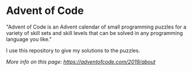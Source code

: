 # Advent of Code

"Advent of Code is an Advent calendar of small programming puzzles for a variety of skill sets and skill levels that can be solved in any programming language you like."

I use this repository to give my solutions to the puzzles.

*More info on this page: https://adventofcode.com/2019/about*
